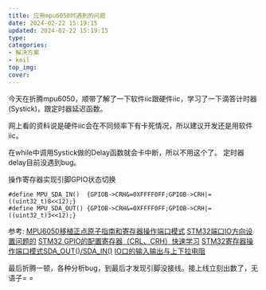 ```yaml
---
title: 应用mpu6050时遇到的问题
date: 2024-02-22 15:19:15
updated: 2024-02-22 15:19:15
type: 
categories:
- 解决方案
- keil
top_img: 
cover: 
---
```

今天在折腾mpu6050，顺带了解了一下软件iic跟硬件iic，学习了一下滴答计时器(Systick)，跟定时器延迟函数。

网上看的资料说是硬件iic会在不同频率下有卡死情况，所以建议开发还是用软件iic。


在while中调用Systick做的Delay函数就会卡中断，所以不用这个了。
定时器delay目前没遇到bug。

操作寄存器实现引脚GPIO状态切换
~~~
#define MPU_SDA_IN()  {GPIOB->CRH&=0XFFFF0FF;GPIOB->CRH|=((uint32_t)8<<12);}
#define MPU_SDA_OUT() {GPIOB->CRH&=0XFFFF0FF;GPIOB->CRH|=((uint32_t)3<<12);}
~~~

参考:
[MPU6050移植正点原子指南和寄存器操作端口模式](https://blog.csdn.net/w384829981/article/details/119766472)
[STM32端口IO方向设置问题的](https://blog.csdn.net/qq_39400113/article/details/112070047)
[STM32 GPIO的配置寄存器（CRL、CRH）快速学习](https://blog.csdn.net/weixin_45915259/article/details/123878323)
[STM32寄存器操作端口模式SDA_OUT()/SDA_IN()](https://blog.csdn.net/qq_22520215/article/details/72357076)
[IO口的输入输出与上下拉电阻](https://blog.csdn.net/qq_34471646/article/details/81269708)


最后折腾一顿，各种分析bug，到最后才发现引脚没接线。接上线立刻出数了，无语子= =